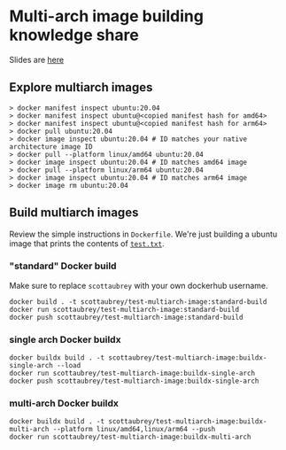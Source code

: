 # Multi-arch image building knowledge share

Slides are [here](slides.pdf)

## Explore multiarch images

```shell
> docker manifest inspect ubuntu:20.04
> docker manifest inspect ubuntu@<copied manifest hash for amd64>
> docker manifest inspect ubuntu@<copied manifest hash for arm64>
> docker pull ubuntu:20.04
> docker image inspect ubuntu:20.04 # ID matches your native architecture image ID
> docker pull --platform linux/amd64 ubuntu:20.04
> docker image inspect ubuntu:20.04 # ID matches amd64 image
> docker pull --platform linux/arm64 ubuntu:20.04
> docker image inspect ubuntu:20.04 # ID matches arm64 image
> docker image rm ubuntu:20.04
```

## Build multiarch images

Review the simple instructions in `Dockerfile`. We're just building a ubuntu image that prints the contents of [`test.txt`](test.txt).

### "standard" Docker build

Make sure to replace `scottaubrey` with your own dockerhub username.

```shell
docker build . -t scottaubrey/test-multiarch-image:standard-build
docker run scottaubrey/test-multiarch-image:standard-build
docker push scottaubrey/test-multiarch-image:standard-build
```

### single arch Docker buildx

```shell
docker buildx build . -t scottaubrey/test-multiarch-image:buildx-single-arch --load
docker run scottaubrey/test-multiarch-image:buildx-single-arch
docker push scottaubrey/test-multiarch-image:buildx-single-arch
```

### multi-arch Docker buildx

```shell
docker buildx build . -t scottaubrey/test-multiarch-image:buildx-multi-arch --platform linux/amd64,linux/arm64 --push
docker run scottaubrey/test-multiarch-image:buildx-multi-arch
```
